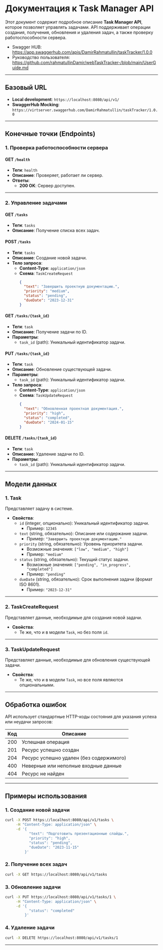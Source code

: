 # Документация к Task Manager API

Этот документ содержит подробное описание **Task Manager API**, которое позволяет управлять задачами. API поддерживает операции создания, получения, обновления и удаления задач, а также проверку работоспособности сервера.

- Swagger HUB: https://app.swaggerhub.com/apis/DamirRahmatullin/taskTracker/1.0.0 
- Руководство пользователя: https://github.com/rahmatullinDamir/webTaskTracker-/blob/main/UserGuide.md

---

## **Базовый URL**
- **Local development**: `https://localhost:8080/api/v1/`
- **SwaggerHub Mocking**: `https://virtserver.swaggerhub.com/DamirRahmatullin/taskTracker/1.0.0`

---

## **Конечные точки (Endpoints)**

### 1. **Проверка работоспособности сервера**

#### **GET** `/health`
- **Теги**: `health`
- **Описание**: Проверяет, работает ли сервер.
- **Ответы**:
  - **200 OK**: Сервер доступен.

---

### 2. **Управление задачами**

#### **GET** `/tasks`
- **Теги**: `tasks`
- **Описание**: Получение списка всех задач.

#### **POST** `/tasks`
- **Теги**: `tasks`
- **Описание**: Создание новой задачи.
- **Тело запроса**:
  - **Content-Type**: `application/json`
  - **Схема**: `TaskCreateRequest`
    ```json
    {
      "text": "Завершить проектную документацию.",
      "priority": "medium",
      "status": "pending",
      "dueDate": "2023-12-31"
    }
    ```

#### **GET** `/tasks/{task_id}`
- **Теги**: `task`
- **Описание**: Получение задачи по ID.
- **Параметры**:
  - `task_id` (path): Уникальный идентификатор задачи.

#### **PUT** `/tasks/{task_id}`
- **Теги**: `task`
- **Описание**: Обновление существующей задачи.
- **Параметры**:
  - `task_id` (path): Уникальный идентификатор задачи.
- **Тело запроса**:
  - **Content-Type**: `application/json`
  - **Схема**: `TaskUpdateRequest`
    ```json
    {
      "text": "Обновленная проектная документация.",
      "priority": "high",
      "status": "completed",
      "dueDate": "2024-01-15"
    }
    ```

#### **DELETE** `/tasks/{task_id}`
- **Теги**: `task`
- **Описание**: Удаление задачи по ID.
- **Параметры**:
  - `task_id` (path): Уникальный идентификатор задачи.

---

## **Модели данных**

### 1. **Task**
Представляет задачу в системе.

- **Свойства**:
  - `id` (integer, опционально): Уникальный идентификатор задачи.
    - Пример: `12345`
  - `text` (string, обязательно): Описание или содержание задачи.
    - Пример: `"Завершить проектную документацию."`
  - `priority` (string, обязательно): Уровень приоритета задачи.
    - Возможные значения: `["low", "medium", "high"]`
    - Пример: `"medium"`
  - `status` (string, обязательно): Текущий статус задачи.
    - Возможные значения: `["pending", "in_progress", "completed"]`
    - Пример: `"pending"`
  - `dueDate` (string, обязательно): Срок выполнения задачи (формат ISO 8601).
    - Пример: `"2023-12-31"`

---

### 2. **TaskCreateRequest**
Представляет данные, необходимые для создания новой задачи.

- **Свойства**:
  - Те же, что и в модели `Task`, но без поля `id`.

---

### 3. **TaskUpdateRequest**
Представляет данные, необходимые для обновления существующей задачи.

- **Свойства**:
  - Те же, что и в модели `Task`, но все поля являются опциональными.

---

## **Обработка ошибок**

API использует стандартные HTTP-коды состояния для указания успеха или неудачи запросов:

| Код | Описание                              |
|------|---------------------------------------|
| 200  | Успешная операция                     |
| 201  | Ресурс успешно создан                 |
| 204  | Ресурс успешно удален (без содержимого)|
| 400  | Неверные или неполные входные данные  |
| 404  | Ресурс не найден                      |

---

## **Примеры использования**

### 1. **Создание новой задачи**
```bash
curl -X POST https://localhost:8080/api/v1/tasks \
     -H "Content-Type: application/json" \
     -d '{
           "text": "Подготовить презентационные слайды.",
           "priority": "high",
           "status": "pending",
           "dueDate": "2023-11-15"
         }'
```

### 2. **Получение всех задач**
```bash
curl -X GET https://localhost:8080/api/v1/tasks
```

### 3. **Обновление задачи**
```bash
curl -X PUT https://localhost:8080/api/v1/tasks/1 \
     -H "Content-Type: application/json" \
     -d '{
           "status": "completed"
         }'
```

### 4. **Удаление задачи**
```bash
curl -X DELETE https://localhost:8080/api/v1/tasks/1
```

---
